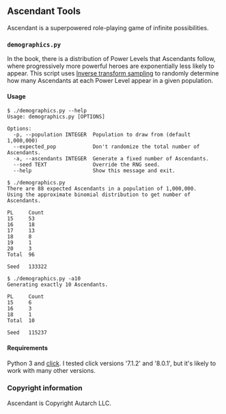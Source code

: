 ## Ascendant Tools

Ascendant is a superpowered role-playing game of infinite possibilities.

### `demographics.py`

In the book, there is a distribution of Power Levels that Ascendants follow, where progressively more
powerful heroes are exponentially less likely to appear.  This script uses [Inverse transform
sampling](https://en.wikipedia.org/wiki/Inverse_transform_sampling) to randomly determine how many
Ascendants at each Power Level appear in a given population.

#### Usage

```
$ ./demographics.py --help
Usage: demographics.py [OPTIONS]

Options:
  -p, --population INTEGER  Population to draw from (default 1,000,000)
  --expected_pop            Don't randomize the total number of Ascendants.
  -a, --ascendants INTEGER  Generate a fixed number of Ascendants.
  --seed TEXT               Override the RNG seed.
  --help                    Show this message and exit.

$ ./demographics.py
There are 88 expected Ascendants in a population of 1,000,000.
Using the approximate binomial distribution to get number of Ascendants.

PL     Count
15     53
16     18
17     13
18     8
19     1
20     3
Total  96

Seed   133322

$ ./demographics.py -a10
Generating exactly 10 Ascendants.

PL     Count
15     6
16     3
18     1
Total  10

Seed   115237
```

#### Requirements

Python 3 and [click](https://pypi.org/project/click).  I tested click versions '7.1.2' and '8.0.1', but it's likely to work with many other versions.

### Copyright information

Ascendant is Copyright Autarch LLC.
